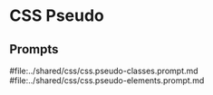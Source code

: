 # CSS Pseudo

## Prompts

#file:../shared/css/css.pseudo-classes.prompt.md
#file:../shared/css/css.pseudo-elements.prompt.md
